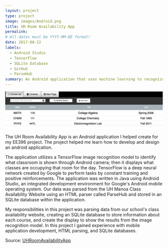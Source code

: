 ```yaml
---
layout: project
type: project
image: images/Android.png
title: UH Room Availability App
permalink: 
# All dates must be YYYY-MM-DD format!
date: 2017-08-22
labels:
  - Android Studio
  - TensorFlow
  - SQLite Database
  - GitHub
  - ParseHub
summary: An Android application that uses machine learning to recognize classrooms and display their relevant information.
---
```


<img class="ui image" src="../images/UHMListPage.png">  

The UH Room Availability App is an Android application I helped create for my EE396 project. The project helped me learn how to develop and design an android application.    

The application utilizes a TensorFlow image recognition model to identify what classroom is shown through Android camera; then it displays what classes are occupying that room for the day. TensorFlow is a deep neural network created by Google to perform tasks by constant training and positive reinforcements. The application was written in Java using Android Studio, an integrated development environment for Google's Android mobile operating system. Our data was parsed from the UH Manoa Class Availability Website using an HTML parser called ParseHub and stored in an SQLite database within the application.            

My responsibilities in this project was parsing data from our school's class availability website, creating an SQLite database to store information about each course, and create the display to show the results from the image recognition model. In this project I gained experience with mobile application development, HTML parsing, and SQLite databases.      
 
Source: <a href="https://github.com/kekupua/EE396"><i class="large github icon"></i>UHRoomAvailabilityApp</a>
